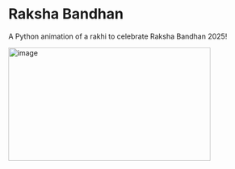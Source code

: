 # Raksha Bandhan

A Python animation of a rakhi to celebrate Raksha Bandhan 2025!

<img width="400" height="225" alt="image" src="https://github.com/user-attachments/assets/f2d966a4-0646-41cc-9a9c-37680d5d07f6" />
